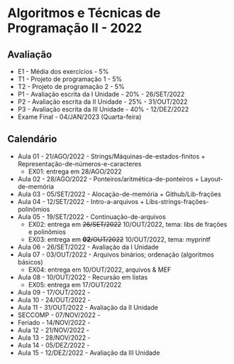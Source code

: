 # Algoritmos e Técnicas de Programação II - 2022


## Avaliação

- E1 - Média dos exercícios - 5%
- T1 - Projeto de programação 1 - 5%
- T2 - Projeto de programação 2 - 5%
- P1 - Avaliação escrita da I Unidade - 20% - 26/SET/2022
- P2 - Avaliação escrita da II Unidade - 25% - 31/OUT/2022
- P3 - Avaliação escrita da III Unidade - 40% - 12/DEZ/2022
- Exame Final - 04/JAN/2023 (Quarta-feira)

## Calendário

- Aula 01 - 21/AGO/2022 - Strings/Máquinas-de-estados-finitos + Representação-de-números-e-caracteres
    - EX01: entrega em 28/AGO/2022
- Aula 02 - 28/AGO/2022 - Ponteiros/aritmética-de-ponteiros + Layout-de-memória
- Aula 03 - 05/SET/2022 - Alocação-de-memória + Github/Lib-frações
- Aula 04 - 12/SET/2022 - Intro-a-arquivos + Libs-strings-frações-polinômios
- Aula 05 - 19/SET/2022 - Continuação-de-arquivos
    - EX02: entrega em ~~26/SET/2022~~ 10/OUT/2022, tema: libs de frações e polinômios
    - EX03: entrega em ~~**02**/OUT/2022~~ 10/OUT/2022, tema: myprintf
- Aula 06 - 26/SET/2022 - Avaliação da I Unidade
- Aula 07 - 03/OUT/2022 - Arquivos binários; ordenação (algoritmos básicos)
    - EX04: entrega em 10/OUT/2022, arquivos & MEF
- Aula 08 - 10/OUT/2022 - Recursão em listas
    - EX05: entrega em 17/OUT/2022
- Aula 09 - 17/OUT/2022 -
- Aula 10 - 24/OUT/2022 -
- Aula 11 - 31/OUT/2022 - Avaliação da II Unidade
- SECCOMP - 07/NOV/2022 -
- Feriado - 14/NOV/2022 -
- Aula 12 - 21/NOV/2022 -
- Aula 13 - 28/NOV/2022 -
- Aula 14 - 05/DEZ/2022 -
- Aula 15 - 12/DEZ/2022 - Avaliação da III Unidade

